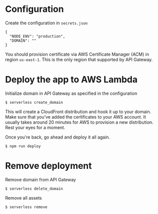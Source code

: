 # Configuration

Create the configuration in `secrets.json`

```
{
  "NODE_ENV": "production",
  "DOMAIN": ""
}
```

You should provision certificate via AWS Certificate Manager (ACM) in region `us-east-1`. This is the only region that supported by API Gateway. 

# Deploy the app to AWS Lambda

Initialize domain in API Gateway as specified in the configuration

```
$ serverless create_domain
```

This will create a CloudFront distribution and hook it up to your domain. Make sure that you've added the certificates to your AWS account. It usually takes around 20 minutes for AWS to provision a new distribution. Rest your eyes for a moment.

Once you're back, go ahead and deploy it all again.
```
$ npm run deploy
```

# Remove deployment

Remove domain from API Gateway

```
$ serverless delete_domain
```

Remove all assets
```
$ serverless remove
```